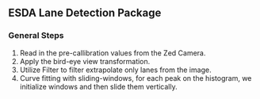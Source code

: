 ## ESDA Lane Detection Package
### General Steps
1. Read in the pre-callibration values from the Zed Camera. 
2. Apply the bird-eye view transformation. 
3. Utilize Filter to filter extrapolate only lanes from the image.
4. Curve fitting with sliding-windows, for each peak on the histogram, we initialize windows and then slide them vertically. 